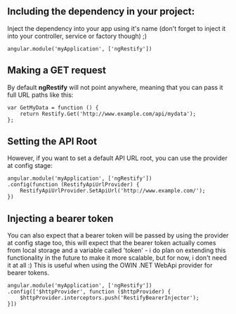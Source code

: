 ## Including the dependency in your project:

Inject the dependency into your app using it's name (don't forget to inject it into your controller, service or factory though) ;)

    angular.module('myApplication', ['ngRestify'])

## Making a GET request

By default **ngRestify** will not point anywhere, meaning that you can pass it full URL paths like this:

    var GetMyData = function () {
        return Restify.Get('http://www.example.com/api/mydata');
    };

## Setting the API Root 

However, if you want to set a default API URL root, you can use the provider at config stage:

    angular.module('myApplication', ['ngRestify'])
    .config(function (RestifyApiUrlProvider) {
        RestifyApiUrlProvider.SetApiUrl('http://www.example.com/');
    })

## Injecting a bearer token

You can also expect that a bearer token will be passed by using the provider at config stage too, this will expect that the bearer token actually comes from local storage and a variable called 'token' - i do plan on extending this functionality in the future to make it more scalable, but for now, i don't need it at all :) This is useful when using the OWIN .NET WebApi provider for bearer tokens.

    angular.module('myApplication', ['ngRestify'])
    .config(['$httpProvider', function ($httpProvider) {
        $httpProvider.interceptors.push('RestifyBearerInjector');
    }])

